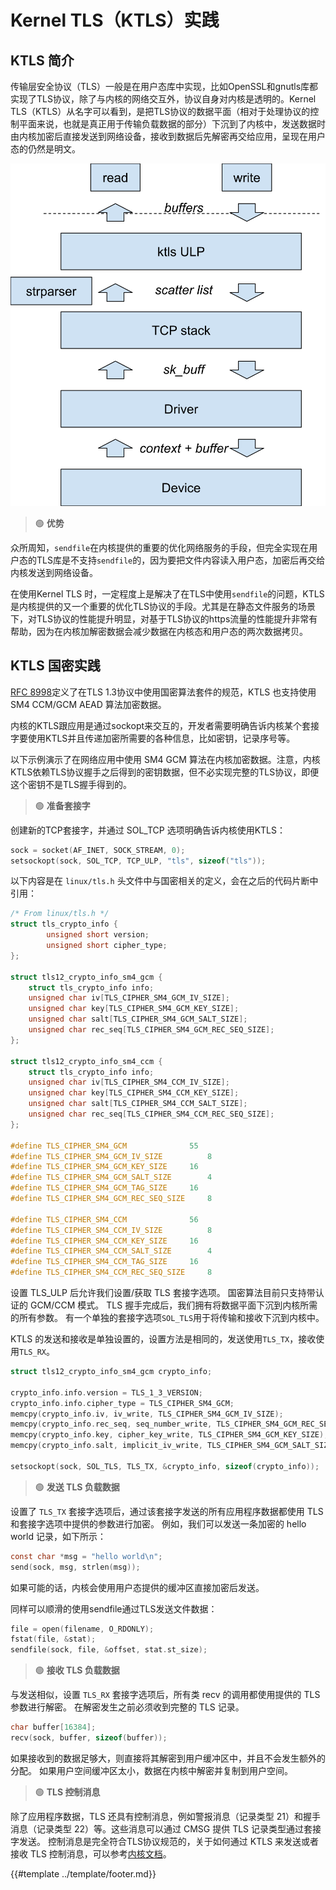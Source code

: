 # Kernel TLS（KTLS）实践

## KTLS 简介

传输层安全协议（TLS）一般是在用户态库中实现，比如OpenSSL和gnutls库都实现了TLS协议，除了与内核的网络交互外，协议自身对内核是透明的。Kernel
TLS（KTLS）从名字可以看到，是把TLS协议的数据平面（相对于处理协议的控制平面来说，也就是真正用于传输负载数据的部分）下沉到了内核中，发送数据时由内核加密后直接发送到网络设备，接收到数据后先解密再交给应用，呈现在用户态的仍然是明文。

![TLS Offload Layers](images/tls-offload-layers.svg)

> 🟢 **优势**

众所周知，`sendfile`在内核提供的重要的优化网络服务的手段，但完全实现在用户态的TLS库是不支持`sendfile`的，因为要把文件内容读入用户态，加密后再交给内核发送到网络设备。

在使用Kernel TLS 时，一定程度上是解决了在TLS中使用`sendfile`的问题，KTLS 是内核提供的又一个重要的优化TLS协议的手段。尤其是在静态文件服务的场景下，对TLS协议的性能提升明显，对基于TLS协议的https流量的性能提升非常有帮助，因为在内核加解密数据会减少数据在内核态和用户态的两次数据拷贝。

## KTLS 国密实践

[RFC 8998](https://datatracker.ietf.org/doc/html/rfc8998)定义了在TLS 1.3协议中使用国密算法套件的规范，KTLS 也支持使用 SM4 CCM/GCM AEAD 算法加密数据。

内核的KTLS跟应用是通过sockopt来交互的，开发者需要明确告诉内核某个套接字要使用KTLS并且传递加密所需要的各种信息，比如密钥，记录序号等。

以下示例演示了在网络应用中使用 SM4 GCM 算法在内核加密数据。注意，内核KTLS依赖TLS协议握手之后得到的密钥数据，但不必实现完整的TLS协议，即便这个密钥不是TLS握手得到的。

> 🟢 **准备套接字**

创建新的TCP套接字，并通过 SOL_TCP 选项明确告诉内核使用KTLS：

```c
sock = socket(AF_INET, SOCK_STREAM, 0);
setsockopt(sock, SOL_TCP, TCP_ULP, "tls", sizeof("tls"));
```

以下内容是在 `linux/tls.h` 头文件中与国密相关的定义，会在之后的代码片断中引用：

```c
/* From linux/tls.h */
struct tls_crypto_info {
        unsigned short version;
        unsigned short cipher_type;
};

struct tls12_crypto_info_sm4_gcm {
	struct tls_crypto_info info;
	unsigned char iv[TLS_CIPHER_SM4_GCM_IV_SIZE];
	unsigned char key[TLS_CIPHER_SM4_GCM_KEY_SIZE];
	unsigned char salt[TLS_CIPHER_SM4_GCM_SALT_SIZE];
	unsigned char rec_seq[TLS_CIPHER_SM4_GCM_REC_SEQ_SIZE];
};

struct tls12_crypto_info_sm4_ccm {
	struct tls_crypto_info info;
	unsigned char iv[TLS_CIPHER_SM4_CCM_IV_SIZE];
	unsigned char key[TLS_CIPHER_SM4_CCM_KEY_SIZE];
	unsigned char salt[TLS_CIPHER_SM4_CCM_SALT_SIZE];
	unsigned char rec_seq[TLS_CIPHER_SM4_CCM_REC_SEQ_SIZE];
};

#define TLS_CIPHER_SM4_GCM				55
#define TLS_CIPHER_SM4_GCM_IV_SIZE			8
#define TLS_CIPHER_SM4_GCM_KEY_SIZE		16
#define TLS_CIPHER_SM4_GCM_SALT_SIZE		4
#define TLS_CIPHER_SM4_GCM_TAG_SIZE		16
#define TLS_CIPHER_SM4_GCM_REC_SEQ_SIZE		8

#define TLS_CIPHER_SM4_CCM				56
#define TLS_CIPHER_SM4_CCM_IV_SIZE			8
#define TLS_CIPHER_SM4_CCM_KEY_SIZE		16
#define TLS_CIPHER_SM4_CCM_SALT_SIZE		4
#define TLS_CIPHER_SM4_CCM_TAG_SIZE		16
#define TLS_CIPHER_SM4_CCM_REC_SEQ_SIZE		8
```

设置 TLS_ULP 后允许我们设置/获取 TLS 套接字选项。 国密算法目前只支持带认证的 GCM/CCM 模式。 TLS 握手完成后，我们拥有将数据平面下沉到内核所需的所有参数。 有一个单独的套接字选项`SOL_TLS`用于将传输和接收下沉到内核中。

KTLS 的发送和接收是单独设置的，设置方法是相同的，发送使用`TLS_TX`，接收使用`TLS_RX`。

```c
struct tls12_crypto_info_sm4_gcm crypto_info;

crypto_info.info.version = TLS_1_3_VERSION;
crypto_info.info.cipher_type = TLS_CIPHER_SM4_GCM;
memcpy(crypto_info.iv, iv_write, TLS_CIPHER_SM4_GCM_IV_SIZE);
memcpy(crypto_info.rec_seq, seq_number_write, TLS_CIPHER_SM4_GCM_REC_SEQ_SIZE);
memcpy(crypto_info.key, cipher_key_write, TLS_CIPHER_SM4_GCM_KEY_SIZE);
memcpy(crypto_info.salt, implicit_iv_write, TLS_CIPHER_SM4_GCM_SALT_SIZE);

setsockopt(sock, SOL_TLS, TLS_TX, &crypto_info, sizeof(crypto_info));
```

> 🟢 **发送 TLS 负载数据**

设置了 `TLS_TX` 套接字选项后，通过该套接字发送的所有应用程序数据都使用 TLS 和套接字选项中提供的参数进行加密。 例如，我们可以发送一条加密的 hello world 记录，如下所示：

```c
const char *msg = "hello world\n";
send(sock, msg, strlen(msg));
```

如果可能的话，内核会使用用户态提供的缓冲区直接加密后发送。

同样可以顺滑的使用sendfile通过TLS发送文件数据：

```c
file = open(filename, O_RDONLY);
fstat(file, &stat);
sendfile(sock, file, &offset, stat.st_size);
```

> 🟢 **接收 TLS 负载数据**

与发送相似，设置 `TLS_RX` 套接字选项后，所有类 recv 的调用都使用提供的 TLS 参数进行解密。 在解密发生之前必须收到完整的 TLS 记录。

```c
char buffer[16384];
recv(sock, buffer, sizeof(buffer));
```

如果接收到的数据足够大，则直接将其解密到用户缓冲区中，并且不会发生额外的分配。 如果用户空间缓冲区太小，数据在内核中解密并复制到用户空间。

> 🟢 **TLS 控制消息**

除了应用程序数据，TLS 还具有控制消息，例如警报消息（记录类型 21）和握手消息（记录类型 22）等。这些消息可以通过 CMSG 提供 TLS 记录类型通过套接字发送。 控制消息是完全符合TLS协议规范的，关于如何通过 KTLS 来发送或者接收 TLS 控制消息，可以参考[内核文档](https://www.kernel.org/doc/html/latest/networking/tls.html)。

{{#template ../template/footer.md}}
